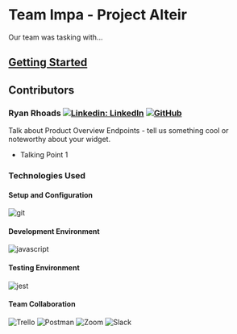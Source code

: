 # Team Impa - Project Alteir

Our team was tasking with...

## [Getting Started](https://github.com/teamkatara/Project-Catwalk/blob/main/getting-started.md)

## Contributors

### Ryan Rhoads [![Linkedin: LinkedIn](https://img.shields.io/badge/linkedin-%230077B5.svg?style=for-the-badge&logo=linkedin&logoColor=white&link=https://www.linkedin.com/in/ryangrantrhoads/)](https://www.linkedin.com/in/ryangrantrhoads/) [![GitHub](https://img.shields.io/badge/github-%23121011.svg?style=for-the-badge&logo=github&logoColor=white&link=https://github.com/rgrhoads)](https://github.com/rgrhoads)

Talk about Product Overview Endpoints - tell us something cool or noteworthy about your widget.

- Talking Point 1

### Technologies Used

#### Setup and Configuration 
![git](https://img.shields.io/badge/Git-F05032?style=for-the-badge&logo=git&logoColor=white)

#### Development Environment 
![javascript](https://img.shields.io/badge/JavaScript-323330?style=for-the-badge&logo=javascript&logoColor=F7DF1E)

#### Testing Environment 
![jest](https://img.shields.io/badge/Jest-C21325?style=for-the-badge&logo=jest&logoColor=white)

#### Team Collaboration 
![Trello](https://img.shields.io/badge/Trello-%23026AA7.svg?style=for-the-badge&logo=Trello&logoColor=white)
![Postman](https://img.shields.io/badge/Postman-FF6C37?style=for-the-badge&logo=postman&logoColor=white)
![Zoom](https://img.shields.io/badge/Zoom-2D8CFF?style=for-the-badge&logo=zoom&logoColor=white)
![Slack](https://img.shields.io/badge/Slack-4A154B?style=for-the-badge&logo=slack&logoColor=white)
